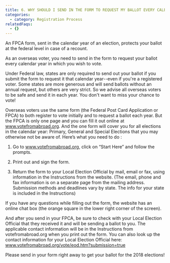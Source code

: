 ```yaml
---
title: 6. WHY SHOULD I SEND IN THE FORM TO REQUEST MY BALLOT EVERY CALENDAR YEAR?
categories:
  - category: Registration Process
relatedFaqs:
  - {}
---
```

An FPCA form, sent in the calendar year of an election, protects your ballot at the federal level in 
case of a recount. 

As an overseas voter, you need to send in the form to request your ballot every calendar year in which you wish to vote.

Under Federal law, states are only required to send out your ballot if you submit the form to request it that calendar year--even if you're a registered voter. Some states are more generous and will send ballots without an annual request, but others are very strict. So we advise all overseas voters to be safe and send it in each year. You don't want to miss your chance to vote! 

Overseas voters use the same form (the Federal Post Card Application or FPCA) to both register to vote initially and to request a ballot each year. But the FPCA is only one page and you can fill it out online at www.votefromabroad.org. And the one form will cover you for all elections in the calendar year: Primary, General and Special Elections that you may otherwise not be aware of. Here’s what you need to do:

1. Go to www.votefromabroad.org, click on “Start Here” and follow the prompts.  


2. Print out and sign the form.


3. Return the form to your Local Election Official by mail, email or fax, using information in the Instructions from the website.  (The email, phone and fax information is on a separate page from the mailing address. Submission methods and deadlines vary by state.  The info for your state is included in the Instructions)

If you have any questions while filling out the form, the website has an online chat box (the orange square in the lower right corner of the screen). 

And after you send in your FPCA,  be sure to check with your Local Election Official that they received it and will be sending a ballot to you. The applicable contact information will be in the Instructions from votefromabroad.org when you print out the form. You can also look up the contact information for your Local Election Official here: www.votefromabroad.org/vote/eod.htm?submission=true

Please send in your form right away to get your ballot for the 2018 elections!
